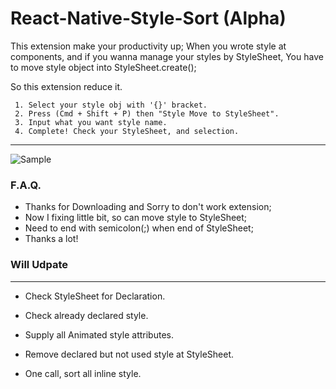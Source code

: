 # React-Native-Style-Sort (Alpha)

This extension make your productivity up;
  When you wrote style at components, and if you wanna manage your styles by StyleSheet, 
  You have to move style object into StyleSheet.create();

  So this extension reduce it.

     1. Select your style obj with '{}' bracket.
     2. Press (Cmd + Shift + P) then "Style Move to StyleSheet".
     3. Input what you want style name.
     4. Complete! Check your StyleSheet, and selection.

---
![Sample](./resources/example.gif)
### F.A.Q.
- Thanks for Downloading and Sorry to don't work extension;
- Now I fixing little bit, so can move style to StyleSheet;
- Need to end with semicolon(;) when end of StyleSheet;
- Thanks a lot!


### Will Udpate
---
- Check StyleSheet for Declaration.
- Check already declared style.
- Supply all Animated style attributes.
- Remove declared but not used style at StyleSheet.

- One call, sort all inline style.